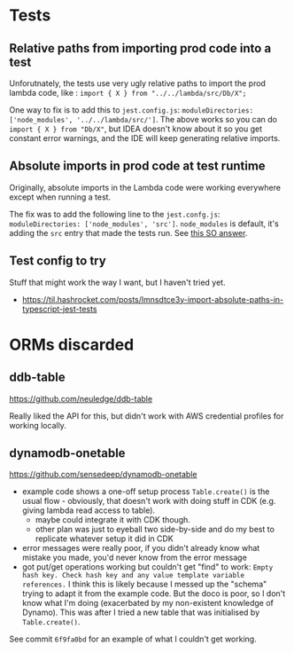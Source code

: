 
# Tests

## Relative paths from importing prod code into a test
Unforutnately, the tests use very ugly relative paths to import the prod lambda 
code, like : `import { X } from "../../lambda/src/Db/X";` 

One way to fix is to add this to `jest.config.js`:
`moduleDirectories: ['node_modules', '../../lambda/src/']`.
The above works so you can do `import { X } from "Db/X"`, but IDEA doesn't 
know about it so you get constant error warnings, and the IDE will keep 
generating relative imports.

## Absolute imports in prod code at test runtime

Originally, absolute imports in the Lambda code were working everywhere except
when running a test.

The fix was to add the following line to the `jest.confg.js`:
`moduleDirectories: ['node_modules', 'src']`.
`node_modules` is default, it's adding the `src` entry that made the tests run.
See [this SO answer](https://stackoverflow.com/a/51174924/924597).

## Test config to try

Stuff that might work the way I want, but I haven't tried yet.

* https://til.hashrocket.com/posts/lmnsdtce3y-import-absolute-paths-in-typescript-jest-tests


# ORMs discarded

## ddb-table
https://github.com/neuledge/ddb-table

Really liked the API for this, but didn't work with AWS credential profiles
for working locally.

## dynamodb-onetable

https://github.com/sensedeep/dynamodb-onetable

* example code shows a one-off setup process `Table.create()` is the usual 
flow - obviously, that doesn't work with doing stuff in CDK (e.g. giving 
lambda read access to table).  
  * maybe could integrate it with CDK though.
  * other plan was just to eyeball two side-by-side and do my best to replicate
  whatever setup it did in CDK 
* error messages were really poor, if you didn't already know what mistake
you made, you'd never know from the error message
* got put/get operations working but couldn't get "find" to work:
`Empty hash key. Check hash key and any value template variable references.`
I think this is likely because I messed up the "schema" trying to adapt it
from the example code.  But the doco is poor, so I don't know what 
I'm doing (exacerbated by my non-existent knowledge of Dynamo).  This was
after I tried a new table that was initialised by `Table.create()`.

See commit `6f9fa0bd` for an example of what I couldn't get working.
